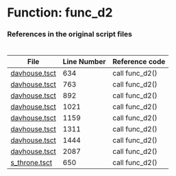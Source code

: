 # Function: func_d2 
### References in the original script files

#

| File | Line Number | Reference code |
| --- | --- | --- |
| [davhouse.tsct](../../../out/davhouse.tsct#L634) | 634 | call func_d2() |
| [davhouse.tsct](../../../out/davhouse.tsct#L763) | 763 | call func_d2() |
| [davhouse.tsct](../../../out/davhouse.tsct#L892) | 892 | call func_d2() |
| [davhouse.tsct](../../../out/davhouse.tsct#L1021) | 1021 | call func_d2() |
| [davhouse.tsct](../../../out/davhouse.tsct#L1159) | 1159 | call func_d2() |
| [davhouse.tsct](../../../out/davhouse.tsct#L1311) | 1311 | call func_d2() |
| [davhouse.tsct](../../../out/davhouse.tsct#L1444) | 1444 | call func_d2() |
| [davhouse.tsct](../../../out/davhouse.tsct#L2087) | 2087 | call func_d2() |
| [s_throne.tsct](../../../out/s_throne.tsct#L650) | 650 | call func_d2() |
